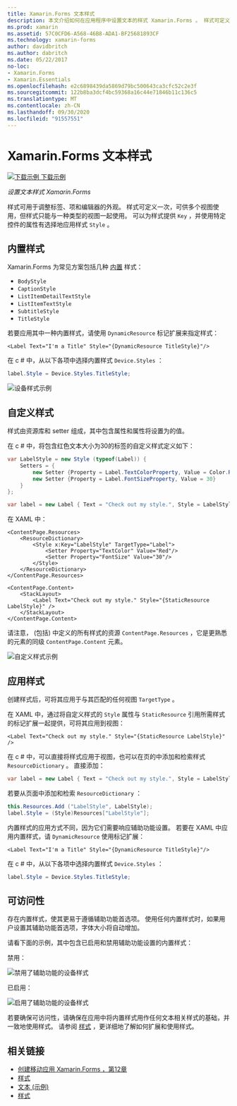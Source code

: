 ```yaml
---
title: Xamarin.Forms 文本样式
description: 本文介绍如何在应用程序中设置文本的样式 Xamarin.Forms 。 样式可定义一次，可供多个视图使用，但样式只能与一种类型的视图一起使用。
ms.prod: xamarin
ms.assetid: 57C0CFD6-A568-46B8-ADA1-BF25681893CF
ms.technology: xamarin-forms
author: davidbritch
ms.author: dabritch
ms.date: 05/22/2017
no-loc:
- Xamarin.Forms
- Xamarin.Essentials
ms.openlocfilehash: e2c6898439da5869d79bc500643ca3cfc52c2e3f
ms.sourcegitcommit: 122b8ba3dcf4bc59368a16c44e71846b11c136c5
ms.translationtype: MT
ms.contentlocale: zh-CN
ms.lasthandoff: 09/30/2020
ms.locfileid: "91557551"
---
```

# <a name="no-locxamarinforms-text-styles"></a>Xamarin.Forms 文本样式

[![下载示例](~/media/shared/download.png) 下载示例](https://docs.microsoft.com/samples/xamarin/xamarin-forms-samples/userinterface-text)

_设置文本样式 Xamarin.Forms_

样式可用于调整标签、项和编辑器的外观。 样式可定义一次，可供多个视图使用，但样式只能与一种类型的视图一起使用。
可以为样式提供 `Key` ，并使用特定控件的属性有选择地应用样式 `Style` 。

## <a name="built-in-styles"></a>内置样式

Xamarin.Forms 为常见方案包括几种 [内置](xref:Xamarin.Forms.Device.Styles) 样式：

- `BodyStyle`
- `CaptionStyle`
- `ListItemDetailTextStyle`
- `ListItemTextStyle`
- `SubtitleStyle`
- `TitleStyle`

若要应用其中一种内置样式，请使用 `DynamicResource` 标记扩展来指定样式：

```xaml
<Label Text="I'm a Title" Style="{DynamicResource TitleStyle}"/>
```

在 c # 中，从以下各项中选择内置样式 `Device.Styles` ：

```csharp
label.Style = Device.Styles.TitleStyle;
```

![设备样式示例](styles-images/builtinstyles.png)

## <a name="custom-styles"></a>自定义样式

样式由资源库和 setter 组成，其中包含属性和属性将设置为的值。

在 c # 中，将包含红色文本大小为30的标签的自定义样式定义如下：

```csharp
var LabelStyle = new Style (typeof(Label)) {
    Setters = {
        new Setter {Property = Label.TextColorProperty, Value = Color.Red},
        new Setter {Property = Label.FontSizeProperty, Value = 30}
    }
};

var label = new Label { Text = "Check out my style.", Style = LabelStyle };
```

在 XAML 中：

```xaml
<ContentPage.Resources>
    <ResourceDictionary>
        <Style x:Key="LabelStyle" TargetType="Label">
            <Setter Property="TextColor" Value="Red"/>
            <Setter Property="FontSize" Value="30"/>
        </Style>
    </ResourceDictionary>
</ContentPage.Resources>

<ContentPage.Content>
    <StackLayout>
        <Label Text="Check out my style." Style="{StaticResource LabelStyle}" />
    </StackLayout>
</ContentPage.Content>
```

请注意， (包括) 中定义的所有样式的资源 `ContentPage.Resources` ，它是更熟悉的元素的同级 `ContentPage.Content` 元素。

![自定义样式示例](styles-images/customstyle.png)

## <a name="applying-styles"></a>应用样式

创建样式后，可将其应用于与其匹配的任何视图 `TargetType` 。

在 XAML 中，通过将自定义样式的 `Style` 属性与 `StaticResource` 引用所需样式的标记扩展一起提供，可将其应用到视图：

```xaml
<Label Text="Check out my style." Style="{StaticResource LabelStyle}" />
```

在 c # 中，可以直接将样式应用于视图，也可以在页的中添加和检索样式 `ResourceDictionary` 。 直接添加：

```csharp
var label = new Label { Text = "Check out my style.", Style = LabelStyle };
```

若要从页面中添加和检索 `ResourceDictionary` ：

```csharp
this.Resources.Add ("LabelStyle", LabelStyle);
label.Style = (Style)Resources["LabelStyle"];
```

内置样式的应用方式不同，因为它们需要响应辅助功能设置。 若要在 XAML 中应用内置样式，请 `DynamicResource` 使用标记扩展：

```xaml
<Label Text="I'm a Title" Style="{DynamicResource TitleStyle}"/>
```

在 c # 中，从以下各项中选择内置样式 `Device.Styles` ：

```csharp
label.Style = Device.Styles.TitleStyle;
```

## <a name="accessibility"></a>可访问性

存在内置样式，使其更易于遵循辅助功能首选项。 使用任何内置样式时，如果用户设置其辅助功能首选项，字体大小将自动增加。

请看下面的示例，其中包含已启用和禁用辅助功能设置的内置样式：

禁用：

![禁用了辅助功能的设备样式](styles-images/pre-access.png)

已启用：

![启用了辅助功能的设备样式](styles-images/post-access.png)

若要确保可访问性，请确保在应用中将内置样式用作任何文本相关样式的基础，并一致地使用样式。 请参阅 [样式](~/xamarin-forms/user-interface/styles/index.md) ，更详细地了解如何扩展和使用样式。

## <a name="related-links"></a>相关链接

- [创建移动应用 Xamarin.Forms ，第12章](https://developer.xamarin.com/r/xamarin-forms/book/chapter12.pdf)
- [样式](~/xamarin-forms/user-interface/styles/index.md)
- [文本 (示例) ](/samples/xamarin/xamarin-forms-samples/userinterface-text)
- [样式](xref:Xamarin.Forms.Style)